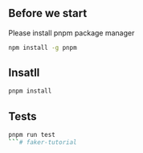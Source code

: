 #

## Before we start

Please install pnpm package manager

```bash
npm install -g pnpm
```

## Insatll

```bash
pnpm install
```

## Tests

```bash
pnpm run test
```# faker-tutorial
